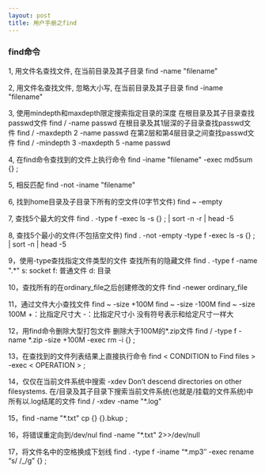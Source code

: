```yaml
---
layout: post
title: 用户手册之find
---
```


### find命令

1, 用文件名查找文件, 在当前目录及其子目录
find -name "filename"

2, 用文件名查找文件, 忽略大小写, 在当前目录及其子目录
find -iname "filename"

3, 使用mindepth和maxdepth限定搜索指定目录的深度
在根目录及其子目录查找passwd文件
find / -name passwd 
在根目录及其1层深的子目录查找passwd文件
find / -maxdepth 2 -name passwd
在第2层和第4层目录之间查找passwd文件
find / -mindepth 3 -maxdepth 5 -name passwd

4, 在find命令查找到的文件上执行命令
find -iname "filename" -exec md5sum {} \;

5, 相反匹配
find -not -iname "filename"

6, 找到home目录及子目录下所有的空文件(0字节文件)
find ~ -empty

7, 查找5个最大的文件
find . -type f -exec ls -s {} \; | sort -n -r | head -5

8, 查找5个最小的文件(不包括空文件)
find . -not -empty -type f -exec ls -s {} \; | sort -n  | head -5

9，使用-type查找指定文件类型的文件
查找所有的隐藏文件
find . -type f -name ".*"
s: socket
f: 普通文件
d: 目录

10，查找所有的在ordinary_file之后创建修改的文件
find -newer ordinary_file

11，通过文件大小查找文件
find ~ -size +100M
find ~ -size -100M
find ~ -size 100M 
+：比指定尺寸大
-：比指定尺寸小
没有符号表示和给定尺寸一样大

12，用find命令删除大型打包文件
删除大于100M的*.zip文件
find / -type f -name *.zip -size +100M -exec rm -i {} \;

13，在查找到的文件列表结果上直接执行命令
find < CONDITION to Find files > -exec < OPERATION > \;

14，仅仅在当前文件系统中搜索
-xdev Don’t descend directories on other filesystems.
在/目录及其子目录下搜索当前文件系统(也就是/挂载的文件系统)中所有以.log结尾的文件
find / -xdev -name "*.log"

15，find -name "*.txt" cp {} {}.bkup \;

16，将错误重定向到/dev/nul
find -name "*.txt" 2>>/dev/null

17，将文件名中的空格换成下划线
find . -type f -iname “*.mp3″ -exec rename “s/ /_/g” {} \;